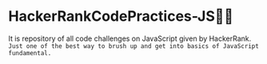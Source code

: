 # HackerRankCodePractices-JS🤗🚀 

It is repository of all code challenges on JavaScript given by HackerRank.
```Just one of the best way to brush up and get into basics of JavaScript fundamental.```
